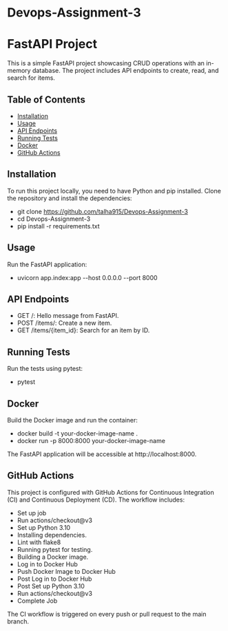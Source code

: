 # Devops-Assignment-3

# FastAPI Project

This is a simple FastAPI project showcasing CRUD operations with an in-memory database. The project includes API endpoints to create, read, and search for items.

## Table of Contents

- [Installation](#installation)
- [Usage](#usage)
- [API Endpoints](#api-endpoints)
- [Running Tests](#running-tests)
- [Docker](#docker)
- [GitHub Actions](#github-actions)

## Installation

To run this project locally, you need to have Python and pip installed. Clone the repository and install the dependencies:


- git clone https://github.com/talha915/Devops-Assignment-3
- cd Devops-Assignment-3
- pip install -r requirements.txt

## Usage

Run the FastAPI application:


- uvicorn app.index:app --host 0.0.0.0 --port 8000

## API Endpoints

- GET /: Hello message from FastAPI.
- POST /items/: Create a new item.
- GET /items/{item_id}: Search for an item by ID.

## Running Tests
Run the tests using pytest:
- pytest


## Docker
Build the Docker image and run the container:
- docker build -t your-docker-image-name .
- docker run -p 8000:8000 your-docker-image-name

The FastAPI application will be accessible at http://localhost:8000.

## GitHub Actions

This project is configured with GitHub Actions for Continuous Integration (CI) and Continuous Deployment (CD). The workflow includes:

- Set up job
- Run actions/checkout@v3
- Set up Python 3.10
- Installing dependencies.
- Lint with flake8
- Running pytest for testing.
- Building a Docker image.
- Log in to Docker Hub
- Push Docker Image to Docker Hub
- Post Log in to Docker Hub
- Post Set up Python 3.10
- Run actions/checkout@v3
- Complete Job

The CI workflow is triggered on every push or pull request to the main branch.